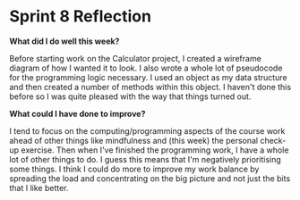 # Sprint 8 Reflection

**What did I do well this week?**

Before starting work on the Calculator project, I created a wireframe diagram of how I wanted it to look. I also wrote a whole lot of pseudocode for the programming logic necessary. I used an object as my data structure and then created a number of methods within this object. I haven't done this before so I was quite pleased with the way that things turned out.


**What could I have done to improve?**

I tend to focus on the computing/programming aspects of the course work ahead of other things like mindfulness and (this week) the personal check-up exercise. Then when I've finished the programming work, I have a whole lot of other things to do. I guess this means that I'm negatively prioritising some things. I think I could do more to improve my work balance by spreading the load and concentrating on the big picture and not just the bits that I like better.
